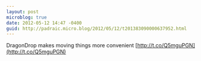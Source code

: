 ```yaml
---
layout: post
microblog: true
date: 2012-05-12 14:47 -0400
guid: http://padraic.micro.blog/2012/05/12/t201383090000637952.html
---
```

DragonDrop makes moving things more convenient [http://t.co/Q5mguPGN](http://t.co/Q5mguPGN)
